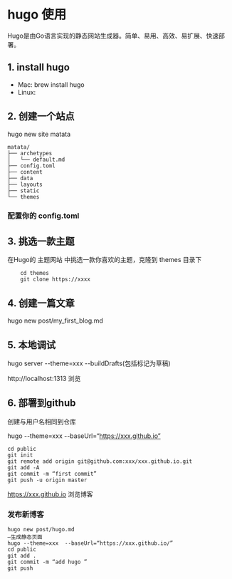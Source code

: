 # hugo 使用
Hugo是由Go语言实现的静态网站生成器。简单、易用、高效、易扩展、快速部署。

## 1. install hugo
* Mac: brew install hugo
* Linux: 

## 2. 创建一个站点
hugo new site matata
```
matata/
├── archetypes
│   └── default.md
├── config.toml
├── content
├── data
├── layouts
├── static
└── themes
```

### 配置你的 config.toml

## 3. 挑选一款主题
在Hugo的 主题网站 中挑选一款你喜欢的主题，克隆到 themes 目录下
```
    cd themes
    git clone https://xxxx
```

## 4. 创建一篇文章
 hugo new post/my_first_blog.md


## 5. 本地调试
hugo server --theme=xxx --buildDrafts(包括标记为草稿)

http://localhost:1313 浏览


## 6. 部署到github
创建与用户名相同到仓库

hugo --theme=xxx --baseUrl=“https://xxx.github.io”

```
cd public
git init
git remote add origin git@github.com:xxx/xxx.github.io.git
git add -A
git commit -m “first commit”
git push -u origin master
```
https://xxx.github.io 浏览博客

### 发布新博客
```
hugo new post/hugo.md
–生成静态页面
hugo --theme=xxx  --baseUrl=“https://xxx.github.io/”
cd public
git add .
git commit -m “add hugo ”
git push
```
